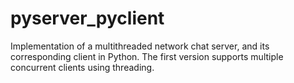 # pyserver_pyclient
Implementation of a multithreaded network chat server, and its corresponding client in Python.
The first version supports multiple concurrent clients using threading.  

